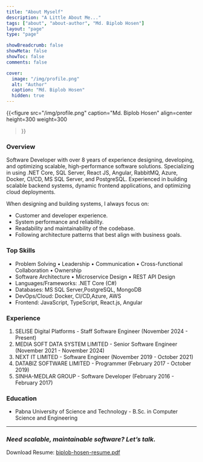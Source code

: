 ```yaml
---
title: "About Myself"
description: "A Little About Me..."
tags: ["about", "about-author", "Md. Biplob Hosen"]
layout: "page"
type: "page"

showBreadcrumb: false
showMeta: false
showToc: false
comments: false

cover:
  image: "/img/profile.png"
  alt: "Author"
  caption: "Md. Biplob Hosen"
  hidden: true
---
```


{{<figure
    src="/img/profile.png"
    caption="Md. Biplob Hosen"
    align=center
    height=300
    weight=300
>}}

### Overview

Software Developer with over 8 years of experience designing, developing, and optimizing scalable, high-performance software solutions. Specializing in using .NET Core, SQL Server, React JS, Angular, RabbitMQ, Azure, Docker, CI/CD, MS SQL Server, and PostgreSQL. Experienced in building scalable backend systems, dynamic frontend applications, and optimizing cloud deployments.

When designing and building systems, I always focus on:

- Customer and developer experience.
- System performance and reliability.
- Readability and maintainability of the codebase.
- Following architecture patterns that best align with business goals.


### Top Skills
- Problem Solving • Leadership • Communication • Cross-functional Collaboration • Ownership
- Software Architecture • Microservice Design • REST API Design
- Languages/Frameworks: .NET Core (C#)
- Databases: MS SQL Server,PostgreSQL, MongoDB
- DevOps/Cloud: Docker, CI/CD,Azure, AWS
- Frontend: JavaScript, TypeScript, React.js, Angular


### Experience
1. SELISE Digital Platforms - Staff Software Engineer (November 2024 - Present)
2. MEDIA SOFT DATA SYSTEM LIMITED - Senior Software Engineer (November 2021 - November 2024)
3. NEXT IT LIMITED - Software Engineer (November 2019 - October 2021)
4. DATABIZ SOFTWARE LIMITED - Programmer (February 2017 - October 2019)
5. SINHA-MEDLAR GROUP - Software Developer (February 2016 - February 2017)


### Education
- Pabna University of Science and Technology -
B.Sc. in Computer Science and Engineering 

---

### *Need scalable, maintainable software? Let’s talk.* ###
Download Resume: [biplob-hosen-resume.pdf](/biplob-hosen-resume.pdf)